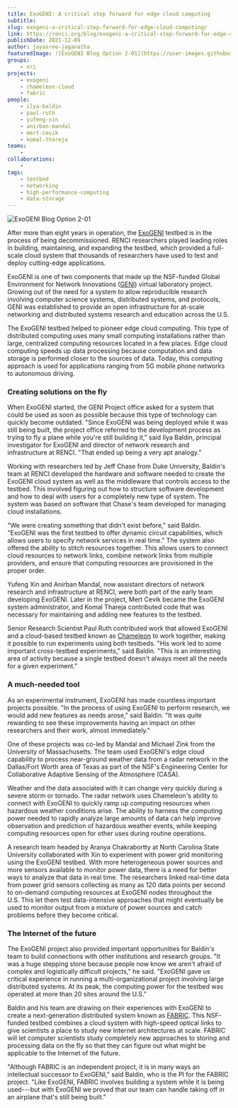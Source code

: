 ```yaml
---
title: ExoGENI: A critical step forward for edge cloud computing
subtitle: 
slug: exogeni-a-critical-step-forward-for-edge-cloud-computing/
link: https://renci.org/blog/exogeni-a-critical-step-forward-for-edge-cloud-computing/
publishDate: 2021-12-09
author: jayasree-jaganatha
featuredImage: ![ExoGENI Blog Option 2-01](https://user-images.githubusercontent.com/68300939/158511172-9aca7dee-89d4-444a-9762-16e8e4f28777.png)
groups:
    - nri
projects:
    - exogeni
    - chameleon-cloud
    - fabric
people:
    - ilya-baldin
    - paul-ruth
    - yufeng-xin
    - anirban-mandal
    - mert-cevik
    - komal-thareja
teams: 
    - 
collaborations:
    - 
tags:
    - testbed
    - networking
    - high-performance-computing
    - data-storage
---
```


![ExoGENI Blog Option 2-01](https://user-images.githubusercontent.com/68300939/158511172-9aca7dee-89d4-444a-9762-16e8e4f28777.png)


After more than eight years in operation, the [ExoGENI](http://nrig.renci.org/project/exogeni-testbed/) testbed is in the process of being decommissioned. RENCI researchers played leading roles in building, maintaining, and expanding the testbed, which provided a full-scale cloud system that thousands of researchers have used to test and deploy cutting-edge applications.

ExoGENI is one of two components that made up the NSF-funded Global Environment for Network Innovations ([GENI](https://www.geni.net/)) virtual laboratory project. Growing out of the need for a system to allow reproducible research involving computer science systems, distributed systems, and protocols, GENI was established to provide an open infrastructure for at-scale networking and distributed systems research and education across the U.S.

The ExoGENI testbed helped to pioneer edge cloud computing. This type of distributed computing uses many small computing installations rather than large, centralized computing resources located in a few places. Edge cloud computing speeds up data processing because computation and data storage is performed closer to the sources of data. Today, this computing approach is used for applications ranging from 5G mobile phone networks to autonomous driving.

### Creating solutions on the fly

When ExoGENI started, the GENI Project office asked for a system that could be used as soon as possible because this type of technology can quickly become outdated. "Since ExoGENI was being deployed while it was still being built, the project office referred to the development process as trying to fly a plane while you're still building it," said Ilya Baldin, principal investigator for ExoGENI and director of network research and infrastructure at RENCI. "That ended up being a very apt analogy."

Working with researchers led by Jeff Chase from Duke University, Baldin's team at RENCI developed the hardware and software needed to create the ExoGENI cloud system as well as the middleware that controls access to the testbed. This involved figuring out how to structure software development and how to deal with users for a completely new type of system. The system was based on software that Chase's team developed for managing cloud installations.

"We were creating something that didn't exist before," said Baldin. "ExoGENI was the first testbed to offer dynamic circuit capabilities, which allows users to specify network services in real time." The system also offered the ability to stitch resources together. This allows users to connect cloud resources to network links, combine network links from multiple providers, and ensure that computing resources are provisioned in the proper order.

Yufeng Xin and Anirban Mandal, now assistant directors of network research and infrastructure at RENCI, were both part of the early team developing ExoGENI. Later in the project, Mert Cevik became the ExoGENI system administrator, and Komal Thareja contributed code that was necessary for maintaining and adding new features to the testbed.

Senior Research Scientist Paul Ruth contributed work that allowed ExoGENI and a cloud-based testbed known as [Chameleon](http://nrig.renci.org/project/chameleon/) to work together, making it possible to run experiments using both testbeds. "His work led to some important cross-testbed experiments," said Baldin. "This is an interesting area of activity because a single testbed doesn't always meet all the needs for a given experiment."

### A much-needed tool

As an experimental instrument, ExoGENI has made countless important projects possible. "In the process of using ExoGENI to perform research, we would add new features as needs arose," said Baldin. "It was quite rewarding to see these improvements having an impact on other researchers and their work, almost immediately."

One of these projects was co-led by Mandal and Michael Zink from the University of Massachusetts. The team used ExoGENI's edge cloud capability to process near-ground weather data from a radar network in the Dallas/Fort Worth area of Texas as part of the NSF's Engineering Center for Collaborative Adaptive Sensing of the Atmosphere (CASA).

Weather and the data associated with it can change very quickly during a severe storm or tornado. The radar network uses Chameleon's ability to connect with ExoGENI to quickly ramp up computing resources when hazardous weather conditions arise. The ability to harness the computing power needed to rapidly analyze large amounts of data can help improve observation and prediction of hazardous weather events, while keeping computing resources open for other uses during routine operations.

A research team headed by Aranya Chakrabortty at North Carolina State University collaborated with Xin to experiment with power grid monitoring using the ExoGENI testbed. With more heterogeneous power sources and more sensors available to monitor power data, there is a need for better ways to analyze that data in real time. The researchers linked real-time data from power grid sensors collecting as many as 120 data points per second to on-demand computing resources at ExoGENI nodes throughout the U.S. This let them test data-intensive approaches that might eventually be used to monitor output from a mixture of power sources and catch problems before they become critical.

### The Internet of the future

The ExoGENI project also provided important opportunities for Baldin's team to build connections with other institutions and research groups. "It was a huge stepping stone because people now know we aren't afraid of complex and logistically difficult projects," he said. "ExoGENI gave us critical experience in running a multi-organizational project involving large distributed systems. At its peak, the computing power for the testbed was operated at more than 20 sites around the U.S." 

Baldin and his team are drawing on their experiences with ExoGENI to create a next-generation distributed system known as [FABRIC](http://nrig.renci.org/project/fabric/). This NSF-funded testbed combines a cloud system with high-speed optical links to give scientists a place to study new Internet architectures at scale. FABRIC will let computer scientists study completely new approaches to storing and processing data on the fly so that they can figure out what might be applicable to the Internet of the future.

"Although FABRIC is an independent project, it is in many ways an intellectual successor to ExoGENI," said Baldin, who is the PI for the FABRIC project. "Like ExoGENI, FABRIC involves building a system while it is being used---but with ExoGENI we proved that our team can handle taking off in an airplane that's still being built."
